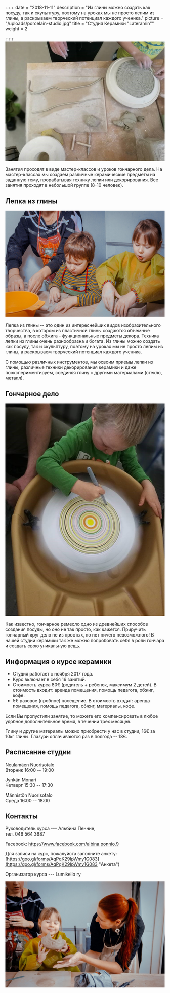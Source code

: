 +++
date = "2018-11-11"
description = "Из глины можно создать как посуду, так и скульптуру, поэтому на уроках мы не просто лепим из глины, а раскрываем творческий потенциал каждого ученика."
picture = "/uploads/porcelain-studio.jpg"
title = "Студия Керамики \"Lateramin\""
weight = 2

+++
​![](/uploads/porcelain-studio-01.jpg)

Занятия проходят в виде мастер-классов и уроков гончарного дела. На мастер-классах мы создаем различные керамические предметы на заданную тему, прорабатывая технику лепки или декорирования. Все занятия проходят в небольшой группе (8-10 человек).

## Лепка из глины

​![](/uploads/porcelain-studio-02.jpg)

Лепка из глины -- это один из интереснейших видов изобразительного творчества, в котором из пластичной глины создаются объемные образы, а после обжига - функциональные предметы декора. Техника лепки из глины очень разнообразна и богата. Из глины можно создать как посуду, так и скульптуру, поэтому на уроках мы не просто лепим из глины, а раскрываем творческий потенциал каждого ученика.

С помощью различных инструментов, мы освоим приемы лепки из глины, различные техники декорирования керамики и даже поэкспериментируем, соединяя глину с другими материалами (стекло, металл).

## Гончарное дело

​![](/uploads/porcelain-studio-03.jpg)

Как известно, гончарное ремесло одно из древнейших способов создания посуды, но оно не так просто, как кажется. Приручить гончарный круг дело не из простых, но нет ничего невозможного! В нашей студии керамики так же можно попробовать себя в роли гончара и создать свою уникальную вещь.

## Информация о курсе керамики

* Студия работает с ноября 2017 года.
* Курс включает в себя 16 занятий.
* Стоимость курса 80€ (родитель + ребенок, максимум 2 детей). В стоимость входит: аренда помещения, помощь педагога, обжиг, кофе.
* 5€ разовое (пробное) посещение. В стоимость входит: аренда помещения, помощь педагога, обжиг, материалы, кофе.

Если Вы пропустили занятие, то можете его компенсировать в любое удобное дополнительное время, в течении трех месяцев.

Глину и другие материалы можно приобрести у нас в студии, 16€ за 10кг глины. Глазури оплачиваются раз в полгода -- 18€.

## Расписание студии

Neulamäen Nuorisotalo  
​Вторник  16:00 -- 19:00

Jynkän Monari  
Четверг 15:30 -- 17:30

Männistön Nuorisotalo  
Среда 16:00 -- 18:00

## Контакты

Руководитель курса --- Альбина Пенние,  
тел. 046 564 3687

Facebook: https://www.facebook.com/albina.ponnio.9

Для записи на курс, пожалуйста заполните анкету: [https://goo.gl/forms/AqPqK29IpWmy1G083](https://goo.gl/forms/AqPqK29IpWmy1G083 "Анкета")

Организатор курса --- Lumikello ry

​![](/uploads/porcelain-studio-04.jpg)